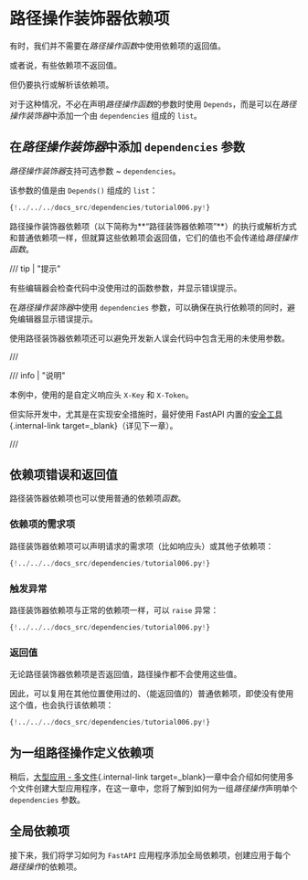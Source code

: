 # 路径操作装饰器依赖项

有时，我们并不需要在*路径操作函数*中使用依赖项的返回值。

或者说，有些依赖项不返回值。

但仍要执行或解析该依赖项。

对于这种情况，不必在声明*路径操作函数*的参数时使用 `Depends`，而是可以在*路径操作装饰器*中添加一个由 `dependencies` 组成的 `list`。

## 在*路径操作装饰器*中添加 `dependencies` 参数

*路径操作装饰器*支持可选参数 ~ `dependencies`。

该参数的值是由 `Depends()` 组成的 `list`：

```Python hl_lines="17"
{!../../../docs_src/dependencies/tutorial006.py!}
```

路径操作装饰器依赖项（以下简称为**“路径装饰器依赖项”**）的执行或解析方式和普通依赖项一样，但就算这些依赖项会返回值，它们的值也不会传递给*路径操作函数*。

/// tip | "提示"

有些编辑器会检查代码中没使用过的函数参数，并显示错误提示。

在*路径操作装饰器*中使用 `dependencies` 参数，可以确保在执行依赖项的同时，避免编辑器显示错误提示。

使用路径装饰器依赖项还可以避免开发新人误会代码中包含无用的未使用参数。

///

/// info | "说明"

本例中，使用的是自定义响应头 `X-Key` 和 `X-Token`。

但实际开发中，尤其是在实现安全措施时，最好使用 FastAPI 内置的[安全工具](../security/index.md){.internal-link target=_blank}（详见下一章）。

///

## 依赖项错误和返回值

路径装饰器依赖项也可以使用普通的依赖项*函数*。

### 依赖项的需求项

路径装饰器依赖项可以声明请求的需求项（比如响应头）或其他子依赖项：

```Python hl_lines="6  11"
{!../../../docs_src/dependencies/tutorial006.py!}
```

### 触发异常

路径装饰器依赖项与正常的依赖项一样，可以 `raise` 异常：

```Python hl_lines="8  13"
{!../../../docs_src/dependencies/tutorial006.py!}
```

### 返回值

无论路径装饰器依赖项是否返回值，路径操作都不会使用这些值。

因此，可以复用在其他位置使用过的、（能返回值的）普通依赖项，即使没有使用这个值，也会执行该依赖项：

```Python hl_lines="9  14"
{!../../../docs_src/dependencies/tutorial006.py!}
```

## 为一组路径操作定义依赖项

稍后，[大型应用 - 多文件](../../tutorial/bigger-applications.md){.internal-link target=\_blank}一章中会介绍如何使用多个文件创建大型应用程序，在这一章中，您将了解到如何为一组*路径操作*声明单个 `dependencies` 参数。

## 全局依赖项

接下来，我们将学习如何为 `FastAPI` 应用程序添加全局依赖项，创建应用于每个*路径操作*的依赖项。
